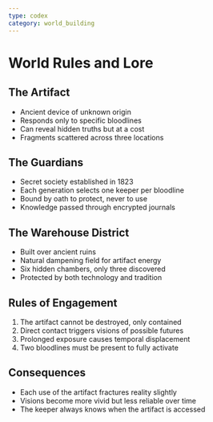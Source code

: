 ```yaml
---
type: codex
category: world_building
---
```


# World Rules and Lore

## The Artifact
- Ancient device of unknown origin
- Responds only to specific bloodlines
- Can reveal hidden truths but at a cost
- Fragments scattered across three locations

## The Guardians
- Secret society established in 1823
- Each generation selects one keeper per bloodline
- Bound by oath to protect, never to use
- Knowledge passed through encrypted journals

## The Warehouse District
- Built over ancient ruins
- Natural dampening field for artifact energy
- Six hidden chambers, only three discovered
- Protected by both technology and tradition

## Rules of Engagement
1. The artifact cannot be destroyed, only contained
2. Direct contact triggers visions of possible futures
3. Prolonged exposure causes temporal displacement
4. Two bloodlines must be present to fully activate

## Consequences
- Each use of the artifact fractures reality slightly
- Visions become more vivid but less reliable over time
- The keeper always knows when the artifact is accessed